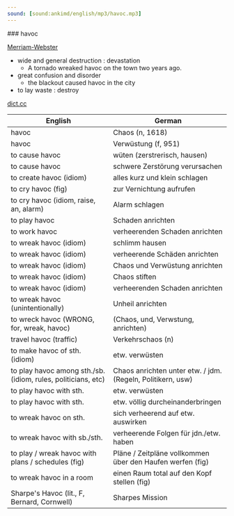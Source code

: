 ```yaml
---
sound: [sound:ankimd/english/mp3/havoc.mp3]
---
```


\### havoc

[Merriam-Webster](https://www.merriam-webster.com/dictionary/havoc)

- wide and general destruction : devastation
    - A tornado wreaked havoc on the town two years ago.
- great confusion and disorder
    - the blackout caused havoc in the city
- to lay waste : destroy

[dict.cc](https://www.dict.cc/havoc)

| English        | German       |
| -------------- | ------------ |
| havoc | Chaos (n, 1618) |
| havoc | Verwüstung (f, 951) |
| to cause havoc | wüten (zerstrerisch, hausen) |
| to cause havoc | schwere Zerstörung verursachen |
| to create havoc (idiom) | alles kurz und klein schlagen |
| to cry havoc (fig) | zur Vernichtung aufrufen |
| to cry havoc (idiom, raise, an, alarm) | Alarm schlagen |
| to play havoc | Schaden anrichten |
| to work havoc | verheerenden Schaden anrichten |
| to wreak havoc (idiom) | schlimm hausen |
| to wreak havoc (idiom) | verheerende Schäden anrichten |
| to wreak havoc (idiom) | Chaos und Verwüstung anrichten |
| to wreak havoc (idiom) | Chaos stiften |
| to wreak havoc (idiom) | verheerenden Schaden anrichten |
| to wreak havoc (unintentionally) | Unheil anrichten |
| to wreck havoc (WRONG, for, wreak, havoc) |  (Chaos, und, Verwstung, anrichten) |
| travel havoc (traffic) | Verkehrschaos (n) |
| to make havoc of sth. (idiom) | etw. verwüsten |
| to play havoc among sth./sb. (idiom, rules, politicians, etc) | Chaos anrichten unter etw. / jdm. (Regeln, Politikern, usw) |
| to play havoc with sth. | etw. verwüsten |
| to play havoc with sth. | etw. völlig durcheinanderbringen |
| to wreak havoc on sth. | sich verheerend auf etw. auswirken |
| to wreak havoc with sb./sth. | verheerende Folgen für jdn./etw. haben |
| to play / wreak havoc with plans / schedules (fig) | Pläne / Zeitpläne vollkommen über den Haufen werfen (fig) |
| to wreak havoc in a room | einen Raum total auf den Kopf stellen (fig) |
| Sharpe's Havoc (lit., F, Bernard, Cornwell) | Sharpes Mission |
